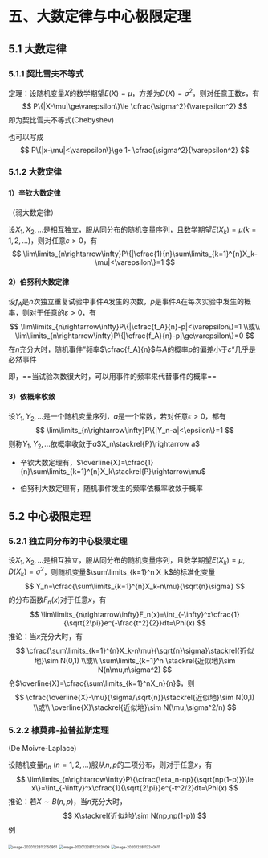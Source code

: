 # 五、大数定律与中心极限定理

## 5.1 大数定律

### 5.1.1 契比雪夫不等式

定理：设随机变量$X$的数学期望$E(X)=\mu$，方差为$D(X)=\sigma^2$，则对任意正数$\varepsilon$，有
$$
P\{|X-\mu|\ge\varepsilon\}\le \cfrac{\sigma^2}{\varepsilon^2}
$$
即为契比雪夫不等式(Chebyshev)

也可以写成
$$
P\{|x-\mu|<\varepsilon\}\ge 1- \cfrac{\sigma^2}{\varepsilon^2}
$$

### 5.1.2 大数定律

#### 1）辛钦大数定律

（弱大数定律）

设$X_1,X_2,\ldots$是相互独立，服从同分布的随机变量序列，且数学期望$E(X_k)=\mu(k=1,2,\ldots)$，则对任意$\varepsilon>0$，有
$$
\lim\limits_{n\rightarrow\infty}P\{|\cfrac{1}{n}\sum\limits_{k=1}^{n}X_k-\mu|<\varepsilon\}=1
$$


#### 2）伯努利大数定律

设$f_A$是$n$次独立重复试验中事件$A$发生的次数，$p$是事件$A$在每次实验中发生的概率，则对于任意的$\varepsilon>0$，有
$$
\lim\limits_{n\rightarrow\infty}P\{|\cfrac{f_A}{n}-p|<\varepsilon\}=1 \\或\\
\lim\limits_{n\rightarrow\infty}P\{|\cfrac{f_A}{n}-p|\ge\varepsilon\}=0
$$
在$n$充分大时，随机事件”频率$\cfrac{f_A}{n}$与$A$的概率$p$的偏差小于$\varepsilon$“几乎是必然事件

即，==当试验次数很大时，可以用事件的频率来代替事件的概率==

#### 3）依概率收敛

设$Y_1,Y_2,\ldots$是一个随机变量序列，$a$是一个常数，若对任意$\epsilon>0$，都有
$$
\lim\limits_{n\rightarrow\infty}P\{|Y_n-a|<\epsilon\}=1
$$
则称$Y_1,Y_2,\ldots$依概率收敛于$a$$X_n\stackrel{P}\rightarrow a$

- 辛钦大数定理有，$\overline{X}=\cfrac{1}{n}\sum\limits_{k=1}^{n}X_k\stackrel{P}\rightarrow\mu$

- 伯努利大数定理有，随机事件发生的频率依概率收敛于概率

## 5.2 中心极限定理

### 5.2.1 独立同分布的中心极限定理

设$X_1,X_2,\ldots$是相互独立，服从同分布的随机变量序列，且数学期望$E(X_k)=\mu,D(X_k)=\sigma^2$，则随机变量$\sum\limits_{k=1}^n X_k$的标准化变量
$$
Y_n=\cfrac{\sum\limits_{k=1}^{n}X_k-n\mu}{\sqrt{n}\sigma}
$$
的分布函数$F_n(x)$对于任意$x$，有
$$
\lim\limits_{n\rightarrow\infty}F_n(x)=\int_{-\infty}^x\cfrac{1}{\sqrt{2\pi}}e^{-\frac{t^2}{2}}dt=\Phi(x)
$$
推论：当$x$充分大时，有
$$
\cfrac{\sum\limits_{k=1}^{n}X_k-n\mu}{\sqrt{n}\sigma}\stackrel{近似地}\sim N(0,1) \\或\\
\sum\limits_{k=1}^n \stackrel{近似地}\sim N(n\mu,n\sigma^2)
$$
令$\overline{X}=\cfrac{\sum\limits_{k=1}^nX_n}{n}$，则
$$
\cfrac{\overline{X}-\mu}{\sigma/\sqrt{n}}\stackrel{近似地}\sim N(0,1) \\或\\
\overline{X}\stackrel{近似地}\sim N(\mu,\sigma^2/n)
$$

### 5.2.2 棣莫弗-拉普拉斯定理

(De Moivre-Laplace)

设随机变量$\eta_n \ (n=1,2,\ldots)$服从$n,p$的二项分布，则对于任意$x$，有
$$
\lim\limits_{n\rightarrow\infty}P\{\cfrac{\eta_n-np}{\sqrt{np(1-p)}}\le x\}=\int_{-\infty}^x\cfrac{1}{\sqrt{2\pi}}e^{-t^2/2}dt=\Phi(x)
$$
推论：若$X\sim B(n,p)$，当$n$充分大时，
$$
X\stackrel{近似地}\sim N(np,np(1-p))
$$
例

<img src="https://trou.oss-cn-shanghai.aliyuncs.com/img/image-20201228112150951.png" alt="image-20201228112150951" style="zoom: 50%;" />

<img src="https://trou.oss-cn-shanghai.aliyuncs.com/img/image-20201228112202009.png" alt="image-20201228112202009" style="zoom: 50%;" />

<img src="C:\Users\13759\AppData\Roaming\Typora\typora-user-images\image-20201228112240611.png" alt="image-20201228112240611" style="zoom:50%;" />

